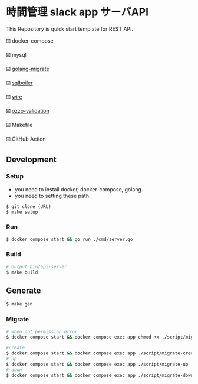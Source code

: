 # 時間管理 slack app サーバAPI
This Repository is quick start template for REST API.

☑️ docker-compose

☑️ mysql

☑️ [golang-migrate](https://github.com/golang-migrate/migrate)

☑️ [sqlboiler](https://github.com/volatiletech/sqlboiler)

☑️ [wire](https://github.com/google/wire)

☑️ [ozzo-validation](https://github.com/go-ozzo/ozzo-validation)

☑️ Makefile

☑️ GitHub Action

## Development
### Setup
- you need to install docker, docker-compose, golang.
- you need to setting these path.
```sh
$ git clone (URL)
$ make setup
```

### Run
```sh
$ docker compose start && go run ./cmd/server.go
```

### Build
```sh
# output bin/api-server
$ make build
```

## Generate
```sh
$ make gen
```

### Migrate
```sh
# when not permission error
$ docker compose start && docker compose exec app chmod +x ./script/migrate-XX

#create
$ docker compose start && docker compose exec app ./script/migrate-create XXXXXX
# up
$ docker compose start && docker compose exec app ./script/migrate-up
# down
$ docker compose start && docker compose exec app ./script/migrate-down
```

